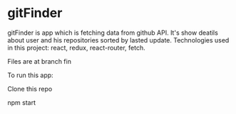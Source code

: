 # gitFinder

gitFinder is app which is fetching data from github API. It's show deatils about user and his repositories sorted by lasted update. Technologies used in this project: react, redux, react-router, fetch.

Files are at branch fin

To run this app:

Clone this repo

npm start
